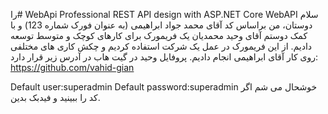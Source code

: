 را# WebApi
Professional REST API design with ASP.NET Core WebAPI
سلام دوستان،
 من براساس کد آقای محمد جواد ابراهیمی (به عنوان فورک شماره 123) و با کمک دوستم آقای وحید محمدیان یک فریمورک برای کارهای کوچک و متوسط توسعه دادیم. 
از این فریمورک در عمل یک شرکت استفاده کردیم و چکش کاری های مختلفی روی کار آقای ابراهیمی انجام دادیم.
پروفایل وحید در گیت هاب در آدرس زیر قرار دارد:
https://github.com/vahid-gian

Default user:superadmin
 Default password:superadmin
خوشحال می شم اگر کد را ببینید و فیدبک بدین.

